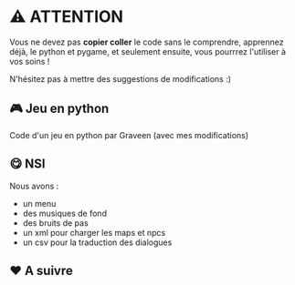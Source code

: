 # ⚠️ ATTENTION

Vous ne devez pas **copier coller** le code sans le comprendre, apprennez déjà, le python et pygame, et seulement ensuite, vous pourrrez l'utiliser à vos soins !

N'hésitez pas à mettre des suggestions de modifications :)

## 🎮 Jeu en python

Code d'un jeu en python par Graveen (avec mes modifications)

## 😋 NSI
Nous avons :
  - un menu
  - des musiques de fond
  - des bruits de pas
  - un xml pour charger les maps et npcs
  - un csv pour la traduction des dialogues


## ❤️ A suivre

